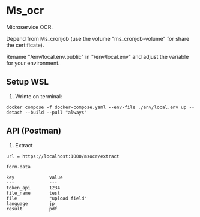 # Ms_ocr

Microservice OCR.

Depend from Ms_cronjob (use the volume "ms_cronjob-volume" for share the certificate).

Rename "/env/local.env.public" in "/env/local.env" and adjust the variable for your environment.

## Setup WSL

1. Wrinte on terminal:

```
docker compose -f docker-compose.yaml --env-file ./env/local.env up --detach --build --pull "always"
```

## API (Postman)

1. Extract

```
url = https://localhost:1000/msocr/extract

form-data

key             value
---             ---
token_api       1234
file_name       test
file            "upload field"
language        jp
result          pdf
```
